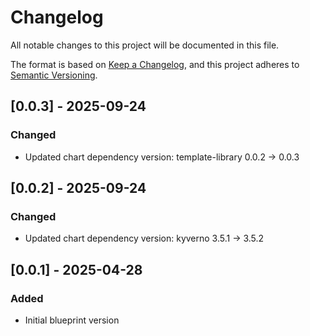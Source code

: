 # Changelog
All notable changes to this project will be documented in this file.

The format is based on [Keep a Changelog](https://keepachangelog.com/en/1.1.0/),
and this project adheres to [Semantic Versioning](https://semver.org/spec/v2.0.0.html).

## [0.0.3] - 2025-09-24
### Changed
- Updated chart dependency version: template-library 0.0.2 → 0.0.3

## [0.0.2] - 2025-09-24
### Changed
- Updated chart dependency version: kyverno 3.5.1 → 3.5.2

## [0.0.1] - 2025-04-28
### Added
- Initial blueprint version
